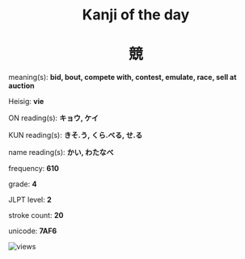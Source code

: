 <h1 align="center">Kanji of the day</h1>
<h1 align="center">競</h1>
<p align="left">meaning(s): <b>bid, bout, compete with, contest, emulate, race, sell at auction</b></p>
<p align="left">Heisig: <b>vie</b></p>
<p align="left">ON reading(s): <b>キョウ, ケイ</b></p>
<p align="left">KUN reading(s): <b>きそ.う, くら.べる, せ.る</b></p>
<p align="left">name reading(s): <b>かい, わたなべ</b></p>
<p align="left">frequency: <b>610</b></p>
<p align="left">grade: <b>4</b></p>
<p align="left">JLPT level: <b>2</b></p>
<p align="left">stroke count: <b>20</b></p>
<p align="left">unicode: <b>7AF6</b></p>
<p align="left"><img src="https://komarev.com/ghpvc/?username=tristanwagner-kanjioftheday&label=Views&color=0e75b6&style=flat" alt="views"/></p>
